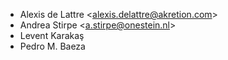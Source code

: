 - Alexis de Lattre \<<alexis.delattre@akretion.com>\>
- Andrea Stirpe \<<a.stirpe@onestein.nl>\>
- Levent Karakaş
- Pedro M. Baeza
